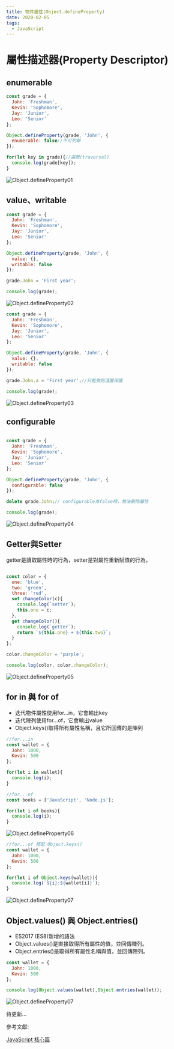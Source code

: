 ```yaml
---
title: 物件屬性(Object.defineProperty)
date: 2020-02-05
tags:
  - JavaScript
---
```


# 屬性描述器(Property Descriptor)

## enumerable

```javascript
const grade = {
  John: 'Freshman',
  Kevin: 'Sophomore',
  Jay: 'Junior',
  Leo: 'Senior'
};

Object.defineProperty(grade, 'John', {
  enumerable: false//不可列舉
});

for(let key in grade){//遍歷(traversal)
  console.log(grade[key]);
}

```
![Object.defineProperty01](https://i.imgur.com/Jmr7nYR.png)

##  value、writable

```javascript
const grade = {
  John: 'Freshman',
  Kevin: 'Sophomore',
  Jay: 'Junior',
  Leo: 'Senior'
};

Object.defineProperty(grade, 'John', {
  value: {},
  writable: false
});

grade.John = 'First year';

console.log(grade);

```
![Object.defineProperty02](https://i.imgur.com/vBAbOK2.png)

```javascript
const grade = {
  John: 'Freshman',
  Kevin: 'Sophomore',
  Jay: 'Junior',
  Leo: 'Senior'
};

Object.defineProperty(grade, 'John', {
  value: {},
  writable: false
});

grade.John.a = 'First year';//只能做到淺層保護

console.log(grade);

```

![Object.defineProperty03](https://i.imgur.com/dYi66P4.png)

##  configurable

```javascript

const grade = {
  John: 'Freshman',
  Kevin: 'Sophomore',
  Jay: 'Junior',
  Leo: 'Senior'
};

Object.defineProperty(grade, 'John', {
  configurable: false
});

delete grade.John;// configurable為false時，無法刪除屬性

console.log(grade);

```

![Object.defineProperty04](https://i.imgur.com/b3GZiXt.png)


##  Getter與Setter

getter是讀取屬性時的行為，setter是對屬性重新賦值的行為。

```javascript

const color = {
  one: 'blue',
  two: 'green',
  three: 'red',
  set changeColor(c){
    console.log(`setter`);
    this.one = c;
  },
  get changeColor(){
    console.log(`getter`);
    return `${this.one} + ${this.two}`;
  }
};

color.changeColor = 'purple';

console.log(color, color.changeColor);

```

![Object.defineProperty05](https://i.imgur.com/pkM2bFo.png)

##  for in 與 for of

- 迭代物件屬性使用for...in，它會輸出key
- 迭代陣列使用for...of，它會輸出value
- Object.keys()取得所有屬性名稱，且它所回傳的是陣列
```javascript
//for...in
const wallet = {
  John: 1000,
  Kevin: 500
};

for(let i in wallet){
  console.log(i);
}

//for...of
const books = ['JavaScript', 'Node.js'];

for(let i of books){
  console.log(i);
}
```

![Object.defineProperty06](https://i.imgur.com/JIownh1.png)

```javascript
//for...of 搭配 Object.keys()
const wallet = {
  John: 1000,
  Kevin: 500
};

for(let i of Object.keys(wallet)){
  console.log(`${i}:${wallet[i]}`);
}
```

![Object.defineProperty07](https://i.imgur.com/ayZrKV2.png)

##  Object.values() 與 Object.entries()

- ES2017 (ES8)新增的語法
- Object.values()是直接取得所有屬性的值，並回傳陣列。
- Object.entries()是取得所有屬性名稱與值，並回傳陣列。

```javascript
const wallet = {
  John: 1000,
  Kevin: 500
};

console.log(Object.values(wallet),Object.entries(wallet));
```

![Object.defineProperty07](https://i.imgur.com/0K6Qivp.png)

待更新...

參考文獻:<br/>

[JavaScript 核心篇](https://www.hexschool.com/courses/js-core.html 'Title')<br/>